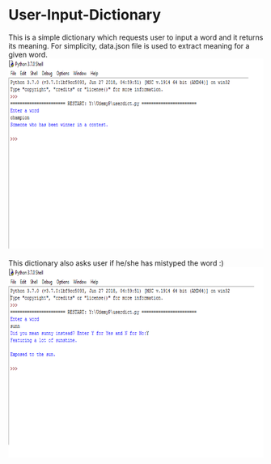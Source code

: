 # User-Input-Dictionary

This is a simple dictionary which requests user to input a word and it returns its meaning.
For simplicity, data.json file is used to extract meaning for a given word.
<img src="descimg/pic1.png" height=375px>
<br>
<br>
This dictionary also asks user if he/she has mistyped the word :)
<br>
<img src="descimg/pic2.png" height=375px>
